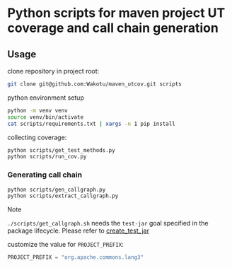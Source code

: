 # Python scripts for maven project UT coverage and call chain generation

## Usage

clone repository in project root:

```bash
git clone git@github.com:Wakotu/maven_utcov.git scripts
```

python environment setup

```bash
python -m venv venv
source venv/bin/activate
cat scripts/requirements.txt | xargs -n 1 pip install
```

collecting coverage:

```bash
python scripts/get_test_methods.py
python scripts/run_cov.py
```

### Generating call chain

```bash
python scripts/gen_callgraph.py
python scripts/extract_callgraph.py
```

> [!NOTE]
> `./scripts/get_callgraph.sh` needs the `test-jar` goal specified in the package lifecycle. Please refer to [create_test_jar](https://maven.apache.org/plugins/maven-jar-plugin/examples/create-test-jar.html)  

customize the value for `PROJECT_PREFIX`:

```python
PROJECT_PREFIX = "org.apache.commons.lang3"
```
